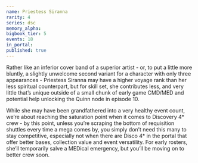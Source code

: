```yaml
---
name: Priestess Siranna
rarity: 4
series: dsc
memory_alpha:
bigbook_tier: 5
events: 18
in_portal:
published: true
---
```


Rather like an inferior cover band of a superior artist - or, to put a little more bluntly, a slightly unwelcome second variant for a character with only three appearances - Priestess Siranna may have a higher voyage rank than her less spiritual counterpart, but for skill set, she contributes less, and very little that’s unique outside of a small chunk of early game CMD/MED and potential help unlocking the Quinn node in episode 10.

While she may have been grandfathered into a very healthy event count, we’re about reaching the saturation point when it comes to Discovery 4* crew - by this point, unless you’re scraping the bottom of requisition shuttles every time a mega comes by, you simply don’t need this many to stay competitive, especially not when there are Disco 4* in the portal that offer better bases, collection value and event versatility. For early rosters, she’ll temporarily salve a MEDical emergency, but you’ll be moving on to better crew soon.
